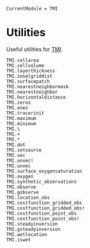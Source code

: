 ```@meta
CurrentModule = TMI
```

# Utilities

Useful utilities for [TMI](https://github.com/ggebbie/TMI.jl).

```@docs
TMI.cellarea
TMI.cellvolume
TMI.layerthickness
TMI.zonalgriddist
TMI.surfacepatch
TMI.nearestneighbormask
TMI.nearestneighbor
TMI.horizontaldistance
TMI.zeros
TMI.ones
TMI.tracerinit
TMI.maximum
TMI.minimum
TMI.\
TMI.+
TMI.*
TMI.dot
TMI.setsource
TMI.vec
TMI.unvec!
TMI.unvec
TMI.surface_oxygensaturation
TMI.oxygen
TMI.synthetic_observations
TMI.observe
TMI.gobserve
TMI.location_obs
TMI.costfunction_gridded_obs
TMI.costfunction_gridded_obs!
TMI.costfunction_point_obs
TMI.costfunction_point_obs!
TMI.steadyinversion
TMI.gsteadyinversion
TMI.wetlocation
TMI.iswet
```
